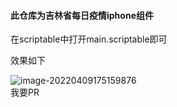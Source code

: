 #### 此仓库为吉林省每日疫情iphone组件

在scriptable中打开main.scriptable即可

效果如下

![image-20220409175159876](./111.jpeg)  
我要PR
